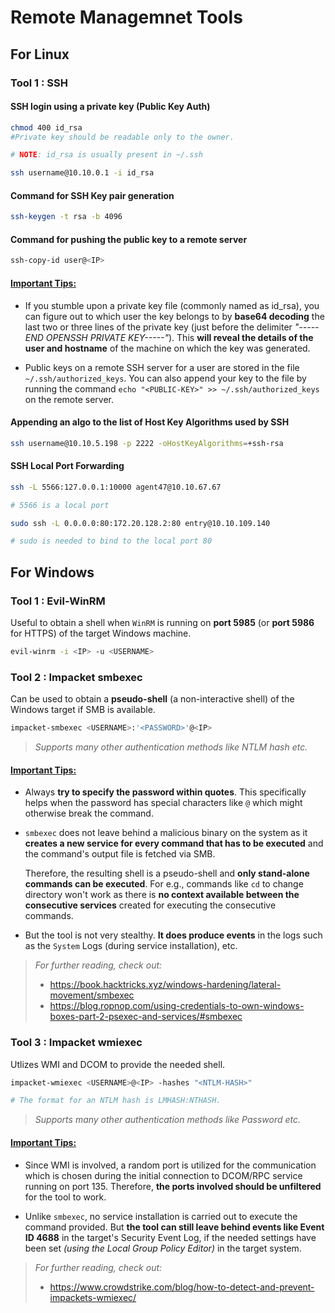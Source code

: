 # Remote Managemnet Tools

## For Linux

### Tool 1 : SSH

#### SSH login using a private key (Public Key Auth)

```bash
chmod 400 id_rsa    
#Private key should be readable only to the owner.

# NOTE: id_rsa is usually present in ~/.ssh

ssh username@10.10.0.1 -i id_rsa
```

#### Command for SSH Key pair generation 

```bash
ssh-keygen -t rsa -b 4096
```

#### Command for pushing the public key to a remote server

```bash
ssh-copy-id user@<IP>
```

#### <u>Important Tips:</u>

- If you stumble upon a private key file (commonly named as id_rsa), you can figure out to which user the key belongs to by **base64 decoding** the last two or three lines of the private key (just before the delimiter *"-----END OPENSSH PRIVATE KEY-----"*). This **will reveal the details of the user and hostname** of the machine on which the key was generated.

- Public keys on a remote SSH server for a user are stored in the file `~/.ssh/authorized_keys`. You can also append your key to the file by running the command `echo "<PUBLIC-KEY>" >> ~/.ssh/authorized_keys` on the remote server. 


#### Appending an algo to the list of Host Key Algorithms used by SSH

```bash
ssh username@10.10.5.198 -p 2222 -oHostKeyAlgorithms=+ssh-rsa
```


#### SSH Local Port Forwarding

```bash
ssh -L 5566:127.0.0.1:10000 agent47@10.10.67.67

# 5566 is a local port

sudo ssh -L 0.0.0.0:80:172.20.128.2:80 entry@10.10.109.140

# sudo is needed to bind to the local port 80
```

## For Windows

### Tool 1 : Evil-WinRM

Useful to obtain a shell when `WinRM` is running on **port 5985** (or **port 5986** for HTTPS) of the target Windows machine.

```bash
evil-winrm -i <IP> -u <USERNAME>
```

### Tool 2 : Impacket smbexec

Can be used to obtain a **pseudo-shell** (a non-interactive shell) of the Windows target if SMB is available.

```bash
impacket-smbexec <USERNAME>:'<PASSWORD>'@<IP>
```
> *Supports many other authentication methods like NTLM hash etc.*

#### <u>Important Tips:</u>

- Always **try to specify the password within quotes**. This specifically helps when the password has special characters like `@` which might otherwise break the command.

- `smbexec` does not leave behind a malicious binary on the system as it **creates a new service for every command that has to be executed** and the command's output file is fetched via SMB. 
    
    Therefore, the resulting shell is a pseudo-shell and **only stand-alone commands can be executed**. For e.g., commands like `cd` to change directory won't work as there is **no context available between the consecutive services** created for executing the consecutive commands. 

- But the tool is not very stealthy. **It does produce events** in the logs such as the `System` Logs (during service installation), etc.

> *For further reading, check out:*
> - https://book.hacktricks.xyz/windows-hardening/lateral-movement/smbexec
> - https://blog.ropnop.com/using-credentials-to-own-windows-boxes-part-2-psexec-and-services/#smbexec


### Tool 3 : Impacket wmiexec

Utlizes WMI and DCOM to provide the needed shell. 

```bash
impacket-wmiexec <USERNAME>@<IP> -hashes "<NTLM-HASH>"

# The format for an NTLM hash is LMHASH:NTHASH.
```

> *Supports many other authentication methods like Password etc.*

#### <u>Important Tips:</u>

- Since WMI is involved, a random port is utilized for the communication which is chosen during the initial connection to DCOM/RPC service running on port 135. Therefore, **the ports involved should be unfiltered** for the tool to work.

- Unlike `smbexec`, no service installation is carried out to execute the command provided. But **the tool can still leave behind events like Event ID 4688** in the target's Security Event Log, if the needed settings have been set *(using the Local Group Policy Editor)* in the target system.

> *For further reading, check out:*
> - https://www.crowdstrike.com/blog/how-to-detect-and-prevent-impackets-wmiexec/



